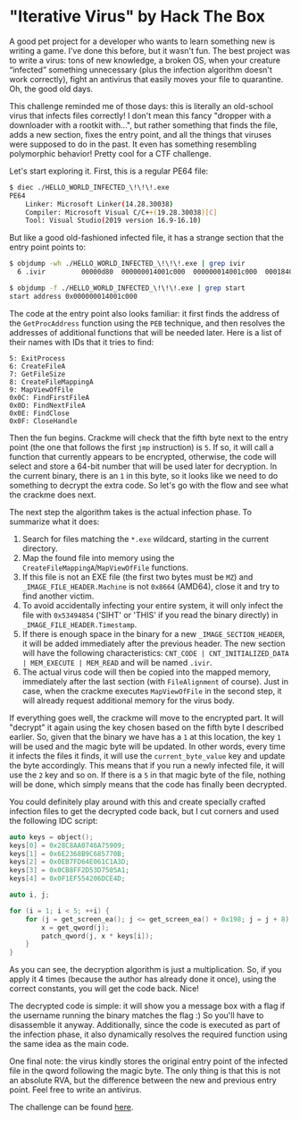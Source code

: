 
# "Iterative Virus" by Hack The Box

A good pet project for a developer who wants to learn something new is writing a game. I've done this before, but it wasn't fun. The best project was to write a virus: tons of new knowledge, a broken OS, when your creature “infected” something unnecessary (plus the infection algorithm doesn't work correctly), fight an antivirus that easily moves your file to quarantine. Oh, the good old days.

This challenge reminded me of those days: this is literally an old-school virus that infects files correctly! I don't mean this fancy "dropper with a downloader with a rootkit with...", but rather something that finds the file, adds a new section, fixes the entry point, and all the things that viruses were supposed to do in the past. It even has something resembling polymorphic behavior! Pretty cool for a CTF challenge.

Let's start exploring it. First, this is a regular PE64 file:

```bash
$ diec ./HELLO_WORLD_INFECTED_\!\!\!.exe
PE64
    Linker: Microsoft Linker(14.28.30038)
    Compiler: Microsoft Visual C/C++(19.28.30038)[C]
    Tool: Visual Studio(2019 version 16.9-16.10)
``` 
But like a good old-fashioned infected file, it has a strange section that the entry point points to:

```bash
$ objdump -wh ./HELLO_WORLD_INFECTED_\!\!\!.exe | grep ivir
  6 .ivir         00000d80  000000014001c000  000000014001c000  00018400  2**4  CONTENTS, ALLOC, LOAD, READONLY, CODE, DATA

$ objdump -f ./HELLO_WORLD_INFECTED_\!\!\!.exe | grep start
start address 0x000000014001c000
```

The code at the entry point also looks familiar: it first finds the address of the `GetProcAddress` function using the `PEB` technique, and then resolves the addresses of additional functions that will be needed later. Here is a list of their names with IDs that it tries to find:

```
5: ExitProcess
6: CreateFileA
7: GetFileSize
8: CreateFileMappingA
9: MapViewOfFile
0x0C: FindFirstFileA
0x0D: FindNextFileA
0x0E: FindClose
0x0F: CloseHandle
```

Then the fun begins. Crackme will check that the fifth byte next to the entry point (the one that follows the first `jmp` instruction) is `5`. If so, it will call a function that currently appears to be encrypted, otherwise, the code will select and store a 64-bit number that will be used later for decryption. In the current binary, there is an `1` in this byte, so it looks like we need to do something to decrypt the extra code. So let's go with the flow and see what the crackme does next.

The next step the algorithm takes is the actual infection phase. To summarize what it does:

1. Search for files matching the `*.exe` wildcard, starting in the current directory.
2. Map the found file into memory using the `CreateFileMappingA`/`MapViewOfFile` functions.
3. If this file is not an EXE file (the first two bytes must be `MZ`) and `_IMAGE_FILE_HEADER.Machine` is not `0x8664` (AMD64), close it and try to find another victim.
4. To avoid accidentally infecting your entire system, it will only infect the file with `0x53494854` ('SIHT' or 'THIS' if you read the binary directly) in `_IMAGE_FILE_HEADER.Timestamp`.
5. If there is enough space in the binary for a new `_IMAGE_SECTION_HEADER`, it will be added immediately after the previous header. The new section will have the following characteristics: `CNT_CODE | CNT_INITIALIZED_DATA | MEM_EXECUTE | MEM_READ` and will be named `.ivir`.
6. The actual virus code will then be copied into the mapped memory, immediately after the last section (with `FileAlignment` of course). Just in case, when the crackme executes `MapViewOfFile` in the second step, it will already request additional memory for the virus body.

If everything goes well, the crackme will move to the encrypted part. It will "decrypt" it again using the key chosen based on the fifth byte I described earlier. So, given that the binary we have has a `1` at this location, the key `1` will be used and the magic byte will be updated. In other words, every time it infects the files it finds, it will use the `current_byte_value` key and update the byte accordingly. This means that if you run a newly infected file, it will use the `2` key and so on. If there is a `5` in that magic byte of the file, nothing will be done, which simply means that the code has finally been decrypted.

You could definitely play around with this and create specially crafted infection files to get the decrypted code back, but I cut corners and used the following IDC script:

```c
auto keys = object();
keys[0] = 0x28C8AA0746A75909;
keys[1] = 0x6E2368B9C685770B;
keys[2] = 0x0EB7FD64E061C1A3D;
keys[3] = 0x0CB8FF2D53D7505A1;
keys[4] = 0x0F1EF554206DCE4D;

auto i, j;

for (i = 1; i < 5; ++i) {
	for (j = get_screen_ea(); j <= get_screen_ea() + 0x198; j = j + 8) {
		x = get_qword(j);
		patch_qword(j, x * keys[i]);
	}
}
```

As you can see, the decryption algorithm is just a multiplication. So, if you apply it 4 times (because the author has already done it once), using the correct constants, you will get the code back. Nice!

The decrypted code is simple: it will show you a message box with a flag if the username running the binary matches the flag :) So you'll have to disassemble it anyway. Additionally, since the code is executed as part of the infection phase, it also dynamically resolves the required function using the same idea as the main code.

One final note: the virus kindly stores the original entry point of the infected file in the qword following the magic byte. The only thing is that this is not an absolute RVA, but the difference between the new and previous entry point. Feel free to write an antivirus.

The challenge can be found [here](https://app.hackthebox.com/challenges/Iterative%2520Virus).
